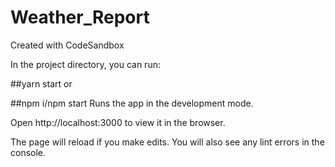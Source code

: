 # Weather_Report
Created with CodeSandbox


In the project directory, you can run:

##yarn start
or

##npm i/npm start
Runs the app in the development mode.

Open http://localhost:3000 to view it in the browser.



The page will reload if you make edits.
You will also see any lint errors in the console.
